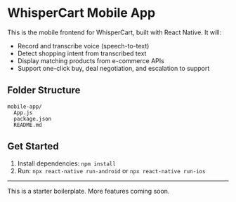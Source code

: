 # WhisperCart Mobile App

This is the mobile frontend for WhisperCart, built with React Native. It will:
- Record and transcribe voice (speech-to-text)
- Detect shopping intent from transcribed text
- Display matching products from e-commerce APIs
- Support one-click buy, deal negotiation, and escalation to support

## Folder Structure
```
mobile-app/
  App.js
  package.json
  README.md
```

## Get Started
1. Install dependencies: `npm install`
2. Run: `npx react-native run-android` or `npx react-native run-ios`

---
This is a starter boilerplate. More features coming soon.
